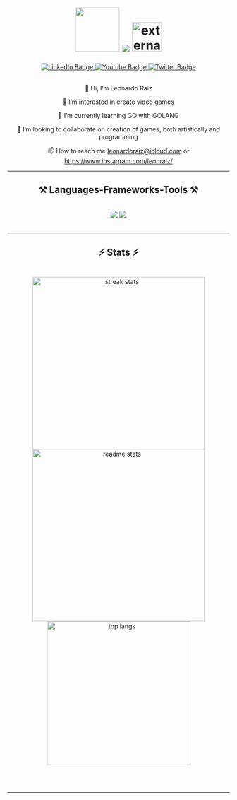 <div id="header" align="center">
  
  <h1 align="center">
      <img src="https://media.tenor.com/NlnpmndaKagAAAAi/mixflavor-coko.gif" width="100"/>
      <img src="https://readme-typing-svg.herokuapp.com/?font=Righteous&size=35&center=true&vCenter=true&width=500&height=70&duration=4000&lines=Hello+There!+👋;+I'm+Léo+Raiz!;" />
      <!--<img src="https://www.shareicon.net/data/128x128/2016/11/21/854790_kenobi_512x512.png" width="50px">-->
      <img width="67" height="67" src="https://img.icons8.com/external-flat-icons-inmotus-design/67/external-Obi-Wan-star-wars-flat-icons-inmotus-design.png" alt="external-Obi-Wan-star-wars-flat-icons-inmotus-design"/>
  </h1>
  
  <div id="badges">
    <a href="https://www.linkedin.com/in/leonardoraiz">
      <img src="https://img.shields.io/badge/LinkedIn-blue?style=for-the-badge&logo=linkedin&logoColor=white" alt="LinkedIn Badge"/>
    </a>
    <a href="https://www.instagram.com/leonraiz">
      <img src="https://img.shields.io/badge/Instagram-blueviolet?style=for-the-badge&logo=instagram&logoColor=white" alt="Youtube Badge"/>
    </a>
    <a href="https://leonardoraiz.itch.io/">
      <img src="https://img.shields.io/badge/itch.io-1AC3ED?style=for-the-badge&logo=itch.io&logoColor=white" alt="Twitter Badge"/>
    </a>
  </div>
  <img src="https://komarev.com/ghpvc/?username=leonardoraiz&style=flat-square&color=7AB1F0" alt=""/>
  <br/>
  
  
</div>

<br/>

<div align="center">

👋 Hi, I’m Leonardo Raiz

👀 I’m interested in create video games

🌱 I’m currently learning GO with GOLANG

💞️ I’m looking to collaborate on creation of games, both artistically and programming

📫 How to reach me leonardoraiz@icloud.com or https://www.instagram.com/leonraiz/

 </div>

 <hr/>
 
<h2 align="center">⚒️ Languages-Frameworks-Tools ⚒️</h2>
<br/>
<div align="center">
    <img src="https://skillicons.dev/icons?i=react,ai,ps,figma,xd,cs,html,css,vscode,github,vue,ruby" />
    <img src="https://skillicons.dev/icons?i=nodejs,sass,javascript,typescript,go,firebase,nextjs,cpp,godot,unity,unreal,blender" /><br>
</div>

<br/>
<hr/>

<h2 align="center">⚡ Stats ⚡</h2>
<br>
<div align=center>
  <img width=390 src="https://github-readme-streak-stats-salesp07.vercel.app/?user=leonardoraiz&count_private=true&theme=react&border_radius=10" alt="streak stats"/>
  <img width=390 src="https://github-readme-stats-salesp07.vercel.app/api?username=leonardoraiz&count_private=true&show_icons=true&theme=react&rank_icon=github&border_radius=10" alt="readme stats" />
  <br/>
  <img width=325 align="center" src="https://github-readme-stats-salesp07.vercel.app/api/top-langs/?username=leonardoraiz&hide=HTML&langs_count=8&layout=compact&theme=react&border_radius=10&size_weight=0.5&count_weight=0.5&exclude_repo=github-readme-stats" alt="top langs" />
</div>

<br/><br/>

<hr/>

  

